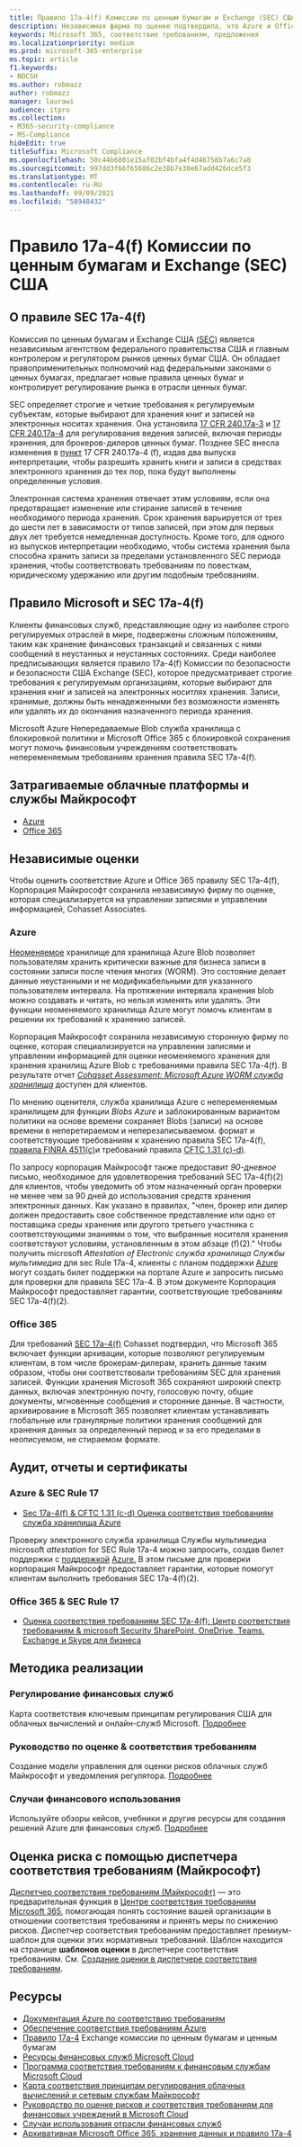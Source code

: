 ```yaml
---
title: Правило 17a-4(f) Комиссии по ценным бумагам и Exchange (SEC) США
description: Независимая фирма по оценке подтвердила, что Azure и Office 365 могут помочь финансовым фирмам выполнить правила SEC 17a-4(f) хранения записей и неоменяемых требований к хранению.
keywords: Microsoft 365, соответствие требованиям, предложения
ms.localizationpriority: medium
ms.prod: microsoft-365-enterprise
ms.topic: article
f1.keywords:
- NOCSH
ms.author: robmazz
author: robmazz
manager: laurawi
audience: itpro
ms.collection:
- M365-security-compliance
- MS-Compliance
hideEdit: true
titleSuffix: Microsoft Compliance
ms.openlocfilehash: 50c44b6801e15af02bf4bfa4f4d46758b7a6c7a8
ms.sourcegitcommit: 997dd3f66f65686c2e38b7e30e67add426dce5f3
ms.translationtype: MT
ms.contentlocale: ru-RU
ms.lasthandoff: 09/09/2021
ms.locfileid: "58948432"
---
```

# <a name="securities-and-exchange-commission-sec-rule-17a-4f-united-states"></a>Правило 17a-4(f) Комиссии по ценным бумагам и Exchange (SEC) США

## <a name="about-sec-rule-17a-4f"></a>О правиле SEC 17a-4(f)

Комиссия по ценным бумагам и Exchange США [(SEC)](https://www.sec.gov/) является независимым агентством федерального правительства США и главным контролером и регулятором рынков ценных бумаг США. Он обладает правоприменительных полномочий над федеральными законами о ценных бумагах, предлагает новые правила ценных бумаг и контролирует регулирование рынка в отрасли ценных бумаг.

SEC определяет строгие и четкие требования к регулируемым субъектам, которые выбирают для хранения книг и записей на электронных носитах хранения. Она установила [17 CFR 240.17a-3](https://www.govinfo.gov/app/details/CFR-2012-title17-vol3/CFR-2012-title17-vol3-sec240-17a-3) и [17 CFR 240.17a-4](https://www.ecfr.gov/cgi-bin/text-idx?mc=true&node=pt17.4.240&rgn=div5#se17.4.240_117a_64) для регулирования ведения записей, включая периоды хранения, для брокеров-дилеров ценных бумаг. Позднее SEC внесла изменения в [пункт](https://www.sec.gov/rules/interp/34-47806.htm) 17 CFR 240.17a-4 (f), издав два выпуска интерпретации, чтобы разрешить хранить книги и записи в средствах электронного хранения до тех пор, пока будут выполнены определенные условия.

Электронная система хранения отвечает этим условиям, если она предотвращает изменение или стирание записей в течение необходимого периода хранения. Срок хранения варьируется от трех до шести лет в зависимости от типов записей, при этом для первых двух лет требуется немедленная доступность. Кроме того, для одного из выпусков интерпретации необходимо, чтобы система хранения была способна хранить записи за пределами установленного SEC периода хранения, чтобы соответствовать требованиям по повесткам, юридическому удержанию или другим подобным требованиям.

## <a name="microsoft-and-sec-rule-17a-4f"></a>Правило Microsoft и SEC 17a-4(f)

Клиенты финансовых служб, представляющие одну из наиболее строго регулируемых отраслей в мире, подвержены сложным положениям, таким как хранение финансовых транзакций и связанных с ними сообщений в неустанных и неустанных состояниях. Среди наиболее предписывающих является правило 17a-4(f) Комиссии по безопасности и безопасности США Exchange (SEC), которое предусматривает строгие требования к регулируемым организациям, которые выбирают для хранения книг и записей на электронных носитлях хранения. Записи, хранимые, должны быть ненадеженными без возможности изменять или удалять их до окончания назначенного периода хранения.

Microsoft Azure Непередаваемые Blob служба хранилища с блокировкой политики и Microsoft Office 365 с блокировкой сохранения могут помочь финансовым учреждениям соответствовать непеременяемым требованиям хранения правила SEC 17a-4(f).

## <a name="microsoft-in-scope-cloud-platforms--services"></a>Затрагиваемые облачные платформы и службы Майкрософт

- [Azure](https://gallery.technet.microsoft.com/Overview-of-Azure-c1be3942)
- [Office 365](https://aka.ms/Office365ComplianceOfferings)

## <a name="independent-assessments"></a>Независимые оценки

Чтобы оценить соответствие Azure и Office 365 правилу SEC 17a-4(f), Корпорация Майкрософт сохранила независимую фирму по оценке, которая специализируется на управлении записями и управлении информацией, Cohasset Associates.

### <a name="azure"></a>Azure

[Неоменяемое](/azure/storage/blobs/storage-blob-immutable-storage) хранилище для хранилища Azure Blob позволяет пользователям хранить критически важные для бизнеса записи в состоянии записи после чтения многих (WORM). Это состояние делает данные неустанными и не модификабельными для указанного пользователем интервала. На протяжении интервала хранения blob можно создавать и читать, но нельзя изменять или удалять. Эти функции неоменяемого хранилища Azure могут помочь клиентам в решении их требований к хранению записей.

Корпорация Майкрософт сохранила независимую сторонную фирму по оценке, которая специализируется на управлении записями и управлении информацией для оценки неоменяемого хранения для хранения хранилищ Azure Blob с требованиями правила SEC 17a-4(f). В результате отчет *[Cohasset Assessment: Microsoft Azure WORM служба хранилища](https://azure.microsoft.com/resources/azure-immutable-storage-assessment-for-sec-17a-4f-by-cohasset/)* доступен для клиентов.

По мнению оценителя, служба хранилища Azure с непеременяемым хранилищем для функции  *Blobs Azure* и заблокированным вариантом политики на основе времени сохраняет Blobs (записи) на основе времени в неперетираемом и неперезаписываемом. формат и соответствующие требованиям к хранению правила SEC 17a-4(f), [правила FINRA 4511(c)](offering-FINRA-4511.md)и требований правила [CFTC 1.31 (c)-d)](offering-cftc-1-31-us.md).

По запросу корпорация Майкрософт также предоставит *90-дневное* письмо, необходимое для удовлетворения требований SEC 17a-4(f)(2) для клиентов, чтобы уведомить об этом назначенный орган проверки не менее чем за 90 дней до использования средств хранения электронных данных. Как указано в правилах, "член, брокер или дилер должен предоставить свое собственное представление или одно от поставщика среды хранения или другого третьего участника с соответствующими знаниями о том, что выбранные носителя хранения соответствуют условиям, установленным в этом абзаце (f)(2)." Чтобы получить microsoft *Attestation of Electronic служба хранилища Cлужбы мультимедиа* для sec Rule 17a-4, [](https://azure.microsoft.com/support/create-ticket/) клиенты с планом поддержки [Azure](https://azure.microsoft.com/support/plans/) могут создать билет поддержки на портале Azure и запросить письмо для проверки для правила SEC 17a-4. В этом документе Корпорация Майкрософт предоставляет гарантии, соответствующие требованиям SEC 17a-4(f)(2).

### <a name="office-365"></a>Office 365

Для требований [SEC 17a-4(f)](/microsoft-365/compliance/retention-regulatory-requirements#sec-17a-4f-finra-4511c-and-cftc-131c-d) Cohasset подтвердил, что Microsoft 365 включает функции архивации, которые позволяют регулируемым клиентам, в том числе брокерам-дилерам, хранить данные таким образом, чтобы они соответствовали требованиям SEC для хранения записей. Функции хранения Microsoft 365 сохраняют широкий спектр данных, включая электронную почту, голосовую почту, общие документы, мгновенные сообщения и сторонние данные. В частности, архивирование в Microsoft 365 позволяет клиентам устанавливать глобальные или гранулярные политики хранения сообщений для хранения данных за определенный период и за его пределами в неописуемом, не стираемом формате.

## <a name="audits-reports-and-certificates"></a>Аудит, отчеты и сертификаты

### <a name="azure--sec-rule-17"></a>Azure & SEC Rule 17

- [Sec 17a-4(f) & CFTC 1.31 (c-d) Оценка соответствия требованиям служба хранилища Azure](https://azure.microsoft.com/resources/azure-immutable-storage-assessment-for-sec-17a-4f-by-cohasset/)

Проверку электронного служба хранилища Cлужбы мультимедиа microsoft *attestation* for SEC Rule 17a-4 можно запросить, создав билет поддержки с [поддержкой](https://azure.microsoft.com/support/create-ticket/) [Azure.](https://azure.microsoft.com/support/plans/) В этом письме для проверки корпорация Майкрософт предоставляет гарантии, которые помогут клиентам выполнить требования SEC 17a-4(f)(2).

### <a name="office-365--sec-rule-17"></a>Office 365 & SEC Rule 17

- [Оценка соответствия требованиям SEC 17a-4(f): Центр соответствия требованиям & microsoft Security SharePoint, OneDrive, Teams, Exchange и Skype для бизнеса](https://servicetrust.microsoft.com/ViewPage/TrustDocumentsV3?command=Download&downloadType=Document&downloadId=2dc92867-5f83-49d8-ad04-9e7295c9e40e&tab=7f51cb60-3d6c-11e9-b2af-7bb9f5d2d913&docTab=7f51cb60-3d6c-11e9-b2af-7bb9f5d2d913_FAQ_and_White_Papers)

## <a name="how-to-implement"></a>Методика реализации

### <a name="financial-services-regulation"></a>Регулирование финансовых служб

Карта соответствия ключевым принципам регулирования США для облачных вычислений и онлайн-служб Microsoft. [Подробнее](https://servicetrust.microsoft.com/ViewPage/TrustDocuments?command=Download&downloadType=Document&downloadId=5b483567-00b0-4d86-96ae-ee887dadb61c&docTab=6d000410-c9e9-11e7-9a91-892aae8839ad_Compliance_Guides)

### <a name="risk-assessment--compliance-guide"></a>Руководство по оценке & соответствия требованиям

Создание модели управления для оценки рисков облачных служб Майкрософт и уведомления регулятора. [Подробнее](https://servicetrust.microsoft.com/ViewPage/TrustDocuments?command=Download&downloadType=Document&downloadId=edee9b14-3661-4a16-ba83-c35caf672bd7&docTab=6d000410-c9e9-11e7-9a91-892aae8839ad_FAQ_and_White_Papers)

### <a name="financial-use-cases"></a>Случаи финансового использования

Используйте обзоры кейсов, учебники и другие ресурсы для создания решений Azure для финансовых служб. [Подробнее](/azure/industry/financial/)

## <a name="use-microsoft-compliance-manager-to-assess-your-risk"></a>Оценка риска с помощью диспетчера соответствия требованиям (Майкрософт)

[Диспетчер соответствия требованиям (Майкрософт)](/microsoft-365/compliance/compliance-manager) — это предварительная функция в [Центре соответствия требованиям Microsoft 365](/microsoft-365/compliance/microsoft-365-compliance-center), помогающая понять состояние вашей организации в отношении соответствия требованиям и принять меры по снижению рисков. Диспетчер соответствия требованиям предоставляет премиум-шаблон для оценки этих нормативных требований. Шаблон находится на странице **шаблонов оценки** в диспетчере соответствия требованиям. См. [Создание оценки в диспетчере соответствия требованиям](/microsoft-365/compliance/compliance-manager-assessments).

## <a name="resources"></a>Ресурсы

- [Документация Azure по соответствию требованиям](/azure/compliance/)
- [Обеспечение соответствия требованиям Azure](https://azure.microsoft.com/resources/azure-enables-a-world-of-compliance/)
- [Правило](https://www.sec.gov/) [17a-4](https://www.sec.gov/rules/final/34-38245.txt) Exchange комиссии по ценным бумагам и ценным бумагам
- [Ресурсы финансовых служб Microsoft Cloud](https://servicetrust.microsoft.com/viewpage/financialservicesoverview)
- [Программа соответствия требованиям к финансовым службам Microsoft Cloud](https://aka.ms/FSCP-Print)
- [Карта соответствия принципам регулирования облачных вычислений и сетевым службам Майкрософт](https://servicetrust.microsoft.com/ViewPage/TrustDocuments?command=Download&downloadType=Document&downloadId=5b483567-00b0-4d86-96ae-ee887dadb61c&docTab=6d000410-c9e9-11e7-9a91-892aae8839ad_Compliance_Guides)
- [Руководство по оценке рисков и соответствия требованиям для финансовых учреждений в Microsoft Cloud](https://azure.microsoft.com/resources/risk-assessment-and-compliance-guide-for-financial-institutions-in-the-microsoft-cloud-/)
- [Случаи использования отрасли финансовых служб](/azure/industry/financial/)
- [Архивативная Microsoft Office 365, хранение данных и правило 17a-4](https://www.microsoft.com/microsoft-365/blog/2015/11/10/office-365-exchange-online-archiving-now-meets-sec-rule-17a-4-requirements/)
